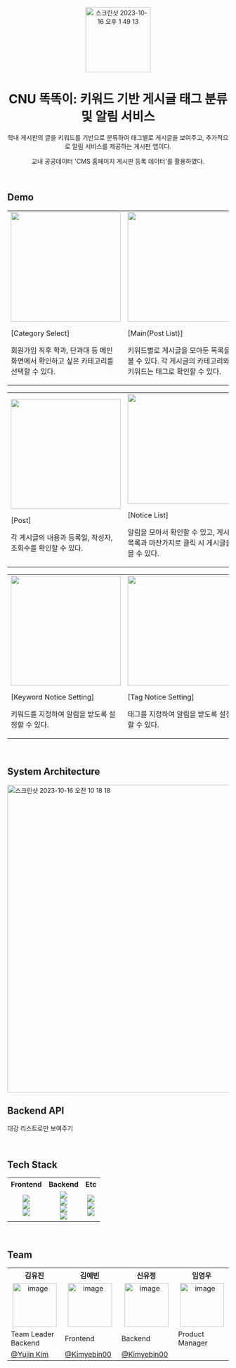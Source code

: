 <div align="center">
<img width="148" alt="스크린샷 2023-10-16 오후 1 49 13" src="https://github.com/2023-CNU-Public-Data-Competition/.github/assets/70912819/0b0bfee2-b375-4402-a16d-a75e3f561491">

# CNU 똑똑이: 키워드 기반 게시글 태그 분류 및 알림 서비스


<p>학내 게시판의 글을 키워드를 기반으로 분류하여 태그별로 게시글을 보여주고, 추가적으로 알림 서비스를 제공하는 게시판 앱이다.</p>
<p>교내 공공데이터 'CMS 홈페이지 게시판 등록 데이터'를 활용하였다.</p>
</div>

<br/> 

## Demo
<table>
  <td width="270">
    <img width="250" src="https://github.com/2023-CNU-Public-Data-Competition/.github/assets/70912819/0f20c9d7-e1f0-4912-a320-209173d58845">
    <p>[Category Select]</p>
    <p>회원가입 직후 학과, 단과대 등 메인 화면에서 확인하고 싶은 카테고리를 선택할 수 있다.</p>
  </td>
  <td width="270">
    <img width="250" src="https://github.com/2023-CNU-Public-Data-Competition/.github/assets/70912819/dc5c2e28-c178-4237-a255-69b419d3bbc3">
    <p>[Main(Post List)]</p>
    <p>키워드별로 게시글을 모아둔 목록을 볼 수 있다. 각 게시글의 카테고리와 키워드는 태그로 확인할 수 있다.</p>
  </td>
  <td width="270">
    <img width="250" src="https://github.com/2023-CNU-Public-Data-Competition/.github/assets/70912819/5e57b54d-acb2-48d8-b2b7-4565b2d19c73">
    <p>[Main(Post List)]</p>
    <p>카테고리별로 게시글을 모아둔 목록을 볼 수 있다. 각 게시글의 키워드는 태그로 확인할 수 있다.</p>
  </td>
</table>
<table>
  <td width="270">
    <img width="250" src="https://github.com/2023-CNU-Public-Data-Competition/.github/assets/70912819/c36ca854-c43a-489d-934b-ff20110bd816">
    <p>[Post]</p>
    <p>각 게시글의 내용과 등록일, 작성자, 조회수를 확인할 수 있다. </p>
  </td>
  <td width="270">
    <img width="250" src="https://github.com/2023-CNU-Public-Data-Competition/.github/assets/70912819/a866a249-2c1e-4f42-a826-26c1d041bbea">
    <p>[Notice List]</p>
    <p>알림을 모아서 확인할 수 있고, 게시글 목록과 마찬가지로 클릭 시 게시글을 볼 수 있다.</p>
  </td>
</table>
<table>
  <td width="270">
    <img width="250" src="https://github.com/2023-CNU-Public-Data-Competition/.github/assets/70912819/4d372de0-3ab9-4193-8d47-09f2ee86b657">
    <p>[Keyword Notice Setting]</p>
    <p>키워드를 지정하여 알림을 받도록 설정할 수 있다.</p>
  </td>
  <td width="270">
    <img width="250" src="https://github.com/2023-CNU-Public-Data-Competition/.github/assets/70912819/65e83f48-180d-4294-8f78-0a4455aad620">
    <p>[Tag Notice Setting]</p>
    <p>태그를 지정하여 알림을 받도록 설정할 수 있다.</p>
  </td>
  <td width="270">
    <img width="250" src="https://github.com/2023-CNU-Public-Data-Competition/.github/assets/70912819/ecaf0653-2abc-4dcb-b6a1-2a8057e103d1">
    <p>[Category Notice Setting]</p>
    <p>카테고리를 지정하여 알림을 받도록 설정할 수 있다.</p>
  </td>
</table>



<br/>

## System Architecture
<img width="700" alt="스크린샷 2023-10-16 오전 10 18 18" src="https://github.com/Yujin-nKim/Yujin-nKim/assets/67141385/fa35037f-0cc1-4019-9479-555f2f146a53">


<br/>

## Backend API
대강 리스트로만 보여주기


<br/>

## Tech Stack
<table>
  <tbody>
    <tr>
      <th align="center">Frontend</th>
      <th align="center">Backend</th>
      <th align="center">Etc</th>
    </tr>
    <tr>
      <td align="center"> 
        <img src="https://img.shields.io/badge/JAVASCRIPT-F7DF1E?style=flat&logo=JAVASCRIPT&logoColor=white" />
        <br />
        <img src="https://img.shields.io/badge/REACT NATIVE-61DAFB?style=flat&logo=react&logoColor=white">
        <br />
        <img src="https://img.shields.io/badge/STYLED COMPONENTS-DB7093?style=flat&logo=styledcomponents&logoColor=white">
      </td>
      <td align="center">
        <img src="https://img.shields.io/badge/JAVA-007396?style=flat&logo=Java&logoColor=white"> 
        <br />
        <img src="https://img.shields.io/badge/SPRING BOOT-6DB33F?style=flat&logo=SPRING BOOT&logoColor=white" />
        <br />
        <img src="https://img.shields.io/badge/MYSQL-4479A1?style=flat&logo=MYSQL&logoColor=white" />
        <br />
        <img src="https://img.shields.io/badge/FLASK-000000?style=flat&logo=FLASK&logoColor=white" />
      </td>
      <td align="center">
        <img src="https://img.shields.io/badge/POSTMAN-FF6C37?style=flat&logo=POSTMAN&logoColor=white" />
        <br />
        <img src="https://img.shields.io/badge/GIT-F05032?style=flat&logo=GIT&logoColor=white" />
        <br />
        <img src="https://img.shields.io/badge/FIGMA-F24E1E?style=flat&logo=FIGMA&logoColor=white" />
      </td>
    </tr>
  </tbody>
</table>


<br/>

## Team
<table>
  <tbody>
    <tr width='100%'>
      <th align="center" width='14%'>김유진</th>
      <th align="center" width='14%'>김예빈</th>
      <th align="center" width='14%'>신유정</th>
      <th align="center" width='14%'>임영우</th>
    </tr>
    <tr>
      <td align='center'><img width="100" alt="image" src="https://github.com/2023-Summer-Bootcamp-TeamD/.github/assets/70912819/9a9bc664-2e25-4992-a1df-62371430bc4c">
</td>
      <td align='center'><img width="100" alt="image" src="https://github.com/2023-Summer-Bootcamp-TeamD/.github/assets/70912819/9a9bc664-2e25-4992-a1df-62371430bc4c">
</td>
      <td align='center'><img width="100" alt="image" src="https://github.com/2023-Summer-Bootcamp-TeamD/.github/assets/70912819/9a9bc664-2e25-4992-a1df-62371430bc4c">
</td>
      <td align='center'><img width="100" alt="image" src="https://github.com/2023-Summer-Bootcamp-TeamD/.github/assets/70912819/9a9bc664-2e25-4992-a1df-62371430bc4c">
</td>
    </tr>
    <tr>
      <td>Team Leader<br />Backend</td>
      <td>Frontend</td>
      <td>Backend</td>
      <td>Product Manager</td>
    </tr>
    <tr>
      <td><a href="https://github.com/Yujin-nKim">@Yujin Kim</a></td>
      <td><a href="https://github.com/Kimyebin00">@Kimyebin00</a></td>
      <td><a href="https://github.com/Kimyebin00">@Kimyebin00</a></td>
      <td></td>
    </tr>
  </tbody>
</table>

